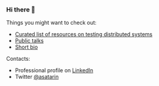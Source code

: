 ### Hi there 👋


Things you might want to check out:
- [Curated list of resources on testing distributed systems](https://asatarin.github.io/testing-distributed-systems/)
- [Public talks](https://asatarin.github.io/talks/)
- [Short bio](https://asatarin.github.io/#bio)

Contacts:
- Professional profile on [LinkedIn](https://www.linkedin.com/in/asatarin/)
- Twitter [@asatarin](https://twitter.com/asatarin)

